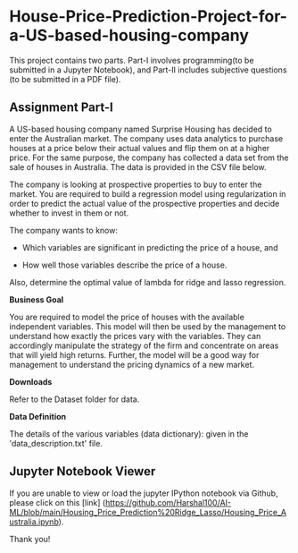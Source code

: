 # House-Price-Prediction-Project-for-a-US-based-housing-company

This project contains two parts. Part-I involves programming(to be submitted in a Jupyter Notebook), and Part-II includes subjective questions (to be submitted in a PDF file). 


## Assignment Part-I

A US-based housing company named Surprise Housing has decided to enter the Australian market. The company uses data analytics to purchase houses at a price below their actual values and flip them on at a higher price. For the same purpose, the company has collected a data set from the sale of houses in Australia. The data is provided in the CSV file below.

The company is looking at prospective properties to buy to enter the market. You are required to build a regression model using regularization in order to predict the actual value of the prospective properties and decide whether to invest in them or not.

The company wants to know:

-   Which variables are significant in predicting the price of a house, and
    
-   How well those variables describe the price of a house.
    

Also, determine the optimal value of lambda for ridge and lasso regression.

**Business Goal** 

You are required to model the price of houses with the available independent variables. This model will then be used by the management to understand how exactly the prices vary with the variables. They can accordingly manipulate the strategy of the firm and concentrate on areas that will yield high returns. Further, the model will be a good way for management to understand the pricing dynamics of a new market.

**Downloads**

Refer to the Dataset folder for data.

**Data Definition**

The details of the various variables (data dictionary): given in the 'data_description.txt' file. 

## Jupyter Notebook Viewer
If you are unable to view or load the jupyter IPython notebook via Github, please click on this [link]
(https://github.com/Harshal100/AI-ML/blob/main/Housing_Price_Prediction%20Ridge_Lasso/Housing_Price_Australia.ipynb).

Thank you!
